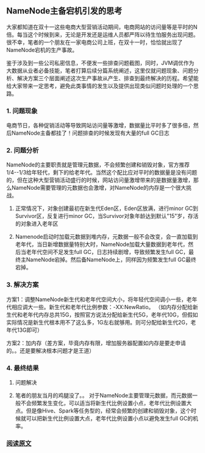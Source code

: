 ## NameNode主备宕机引发的思考

大家都知道在双十一这些电商大型营销活动期间，电商网站的访问量等是平时的N倍。每当这个时候到来，无论是开发还是运维人员都严阵以待生怕服务出现问题。很不幸，笔者的一个朋友在一家电商公司上班，在双十一时，恰恰就出现了NameNode宕机的生产事故。

鉴于涉及到一些公司私密信息，不便发一些排查问题截图，同时，JVM调优作为大数据从业者必备技能，笔者打算后续分篇系统阐述，这里仅就问题现象、问题分析、解决方案三个层面阐述这次生产事故从产生、排查到最终解决的历程。希望能给大家带来一定思考，避免此类事情的发生以及提供出现类似问题时处理的一个思路。

### 1. 问题现象

电商节日，各种促销活动等导致网站访问量等激增，数据量比平时多了很多倍，然后NameNode主备都挂了！问题排查的时候发现有大量的full GC日志

### 2. 问题分析

NameNode的主要职责就是管理元数据，不会频繁创建和销毁对象，官方推荐1/4--1/3给年轻代，剩下的给老年代。当然这个配比应对平时的数据量是没有问题的，但在这种大型营销活动盛行的时候，网站访问量激增带来的是数据量激增，那么NameNode需要管理的元数据也会激增，对NameNode的内存是一个很大挑战。

1. 正常情况下，对象创建最初在新生代Eden区，Eden区放满，进行minor GC到Survivor区，反复进行minor GC，当Survivor对象年龄达到默认"15"岁，存活的对象进入老年区

2. Namenode启动时加载元数据到堆内存，元数据一般不会改变，会一直加载到老年代，当日新增数据量特别大时，NameNode加载大量数据到老年代，然后当老年代空间不足发生full GC，日志持续剧增，导致频繁发生full GC，最终主NameNode宕掉。然后备NameNode上，同样因为频繁发生full GC最终宕掉。

### 3. 解决方案

方案1：调整NameNode新生代和老年代空间大小，将年轻代空间调小一些，老年代相应调大一些。新生代和老年代比例参数：-XX:NewRatio。
（如内存分配给新生代和老年代内存总共15G，按照官方说法分配给新生代5G，老年代10G，但假如实际情况是新生代根本用不了这么多，1G左右就够用。则可分配给新生代2G，老年代13G即可）

方案2：加内存（差方案，毕竟内存有限，增加服务器配置如内存是要走申请的。。还是要解决根本问题才是王道）


### 4. 最终结果

1. 问题解决

2. 笔者的朋友当月的鸡腿没了。。
对于NameNode主要管理元数据，而元数据一般不会频繁发生变化，可以适当将新生代比例设置小点，老年代比例设置大点。但是像Hive、Spark等任务型的，经常会频繁的创建和销毁对象，这个时候就可以把新生代比例设置大点，老年代比例设置小点以避免发生full GC的机率。


### [阅读原文](https://mp.weixin.qq.com/s/p9dK4yKDPhgVc3LJFPF7Dg)